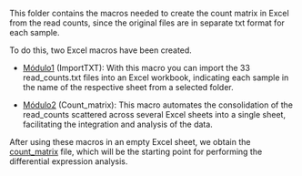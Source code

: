 This folder contains the macros needed to create the count matrix in Excel from the read counts, since the original files are in separate txt format for each sample.

To do this, two Excel macros have been created.

+ [Módulo1](./Módulo1.bas) (ImportTXT): With this macro you can import the 33 read_counts.txt files into an Excel workbook, indicating each sample in the name of the respective sheet from a selected folder.

+ [Módulo2](./Módulo2.bas)  (Count_matrix): This macro automates the consolidation of the read_counts scattered across several Excel sheets into a single sheet, facilitating the integration and analysis of the data.

After using these macros in an empty Excel sheet, we obtain the [count_matrix](./count_matrix.xlsx) file, which will be the starting point for performing the differential expression analysis.
